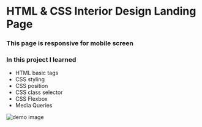 # HTML & CSS Interior Design Landing Page

### This page is responsive for mobile screen

### In this project I learned

- HTML basic tags
- CSS styling
- CSS position
- CSS class selector
- CSS Flexbox
- Media Queries

![demo image](./images/thumbnail.png)
